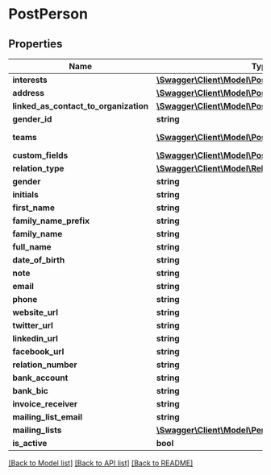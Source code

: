 # PostPerson

## Properties
Name | Type | Description | Notes
------------ | ------------- | ------------- | -------------
**interests** | [**\Swagger\Client\Model\PostInterest[]**](PostInterest.md) |  | [optional] 
**address** | [**\Swagger\Client\Model\PostAddress**](PostAddress.md) |  | [optional] 
**linked_as_contact_to_organization** | [**\Swagger\Client\Model\PostContactOrganizationFk[]**](PostContactOrganizationFk.md) |  | [optional] 
**gender_id** | **string** |  | [optional] 
**teams** | [**\Swagger\Client\Model\PostTeam[]**](PostTeam.md) | See /hrm/team | [optional] 
**custom_fields** | [**\Swagger\Client\Model\PostCustomFieldValue[]**](PostCustomFieldValue.md) |  | [optional] 
**relation_type** | [**\Swagger\Client\Model\RelationType**](RelationType.md) |  | [optional] 
**gender** | **string** |  | [optional] 
**initials** | **string** |  | [optional] 
**first_name** | **string** |  | [optional] 
**family_name_prefix** | **string** |  | [optional] 
**family_name** | **string** |  | [optional] 
**full_name** | **string** |  | [optional] 
**date_of_birth** | **string** |  | [optional] 
**note** | **string** |  | [optional] 
**email** | **string** |  | [optional] 
**phone** | **string** |  | [optional] 
**website_url** | **string** |  | [optional] 
**twitter_url** | **string** |  | [optional] 
**linkedin_url** | **string** |  | [optional] 
**facebook_url** | **string** |  | [optional] 
**relation_number** | **string** |  | [optional] 
**bank_account** | **string** |  | [optional] 
**bank_bic** | **string** |  | [optional] 
**invoice_receiver** | **string** |  | [optional] 
**mailing_list_email** | **string** |  | [optional] 
**mailing_lists** | [**\Swagger\Client\Model\PersonMailingList[]**](PersonMailingList.md) |  | [optional] 
**is_active** | **bool** |  | [optional] 

[[Back to Model list]](../README.md#documentation-for-models) [[Back to API list]](../README.md#documentation-for-api-endpoints) [[Back to README]](../README.md)


